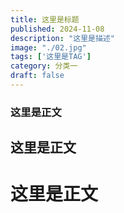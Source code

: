 ```yaml
---
title: 这里是标题
published: 2024-11-08
description: "这里是描述"
image: "./02.jpg"
tags: ['这里是TAG']
category: 分类一
draft: false
---
```


### 这里是正文

## 这里是正文

# 这里是正文
